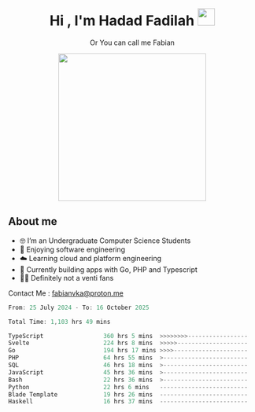 <h1 align="center">Hi , I'm Hadad Fadilah  <img src="https://media.giphy.com/media/hvRJCLFzcasrR4ia7z/giphy.gif" width="35" ></h1>
<p align="center"><span>Or You can call me <span style="font: bold">Fabian</span></p>
<p align="center">
<img src="https://media.tenor.com/78dNivDemDAAAAAi/speech-bubble-venti.gif" width="300"/>    
</p>

##  About me
- 🤓 I’m an Undergraduate Computer Science Students
- 🍰 Enjoying software engineering
- ☁️ Learning cloud and platform engineering
- 🧰 Currently building apps with Go, PHP and Typescript 
- 🏃‍♂️ Definitely not a venti fans

Contact Me : fabianvka@proton.me

<!--START_SECTION:waka-->

```go
From: 25 July 2024 - To: 16 October 2025

Total Time: 1,103 hrs 49 mins

TypeScript                 360 hrs 5 mins  >>>>>>>>-----------------   32.38 %
Svelte                     224 hrs 8 mins  >>>>>--------------------   20.15 %
Go                         194 hrs 17 mins >>>>---------------------   17.47 %
PHP                        64 hrs 55 mins  >------------------------   05.84 %
SQL                        46 hrs 18 mins  >------------------------   04.16 %
JavaScript                 45 hrs 36 mins  >------------------------   04.10 %
Bash                       22 hrs 36 mins  >------------------------   02.03 %
Python                     22 hrs 6 mins   -------------------------   01.99 %
Blade Template             19 hrs 26 mins  -------------------------   01.75 %
Haskell                    16 hrs 37 mins  -------------------------   01.49 %
```

<!--END_SECTION:waka-->




<!--
**Fadil-Tao/Fadil-Tao** is a ✨ _special_ ✨ repository because its `README.md` (this file) appears on your GitHub profile.


